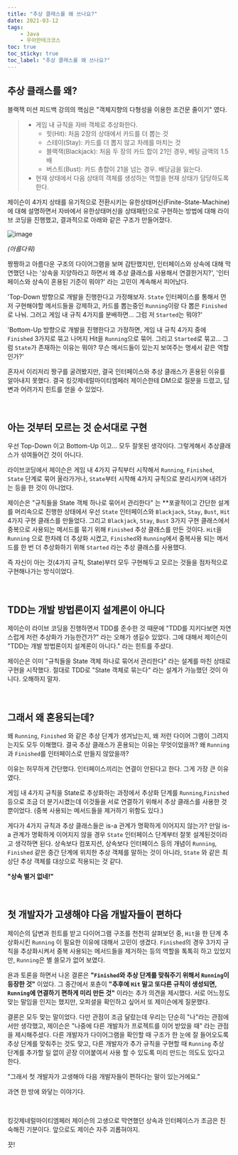 ```yaml
---
title: "추상 클래스를 왜 쓰나요?"
date: 2021-03-12
tags:
    - Java
    - 우아한테크코스
toc: true
toc_sticky: true
toc_label: "추상 클래스를 왜 쓰나요?"
---
```


## 추상 클래스를 왜?
블랙잭 미션 피드백 강의의 핵심은 "객체지향의 다형성을 이용한 조건문 줄이기" 였다.

> - 게임 내 규칙을 자바 객체로 추상화한다.
>   - 힛(Hit): 처음 2장의 상태에서 카드를 더 뽑는 것
>   - 스테이(Stay): 카드를 더 뽑지 않고 차례를 마치는 것
>   - 블랙잭(Blackjack): 처음 두 장의 카드 합이 21인 경우, 베팅 금액의 1.5배
>   - 버스트(Bust): 카드 총합이 21을 넘는 경우. 배당금을 잃는다.
> - 현재 상태에서 다음 상태의 객체를 생성하는 역할을 현재 상태가 담당하도록 한다.

제이슨이 4가지 상태를 유기적으로 전환시키는 유한상태머신(Finite-State-Machine)에 대해 설명하면서 
자바에서 유한상태머신을 상태패턴으로 구현하는 방법에 대해 라이브 코딩을 진행했고, 결과적으로 아래와 같은 구조가 만들어졌다.

![image](https://user-images.githubusercontent.com/37354145/110948288-80842e00-8384-11eb-901f-64c22ed47733.png)

*(아름다워)*
  
짱짱하고 아름다운 구조의 다이어그램을 보며 감탄했지만, 인터페이스와 상속에 대해 막연했던 나는 
'상속을 지양하라고 하면서 왜 추상 클래스를 사용해서 연결한거지?', '인터페이스와 상속이 혼용된 기준이 뭐야?' 
라는 고민이 계속해서 피어났다.  
  

'Top-Down 방향으로 개발을 진행한다고 가정해보자. `State` 인터페이스를 통해서 먼저 구현해야할 메서드들을 강제하고, 
카드를 뽑는중인 `Running`이랑 다 뽑은 `Finished`로 나눠. 그러고 게임 내 규칙 4가지를 분배하면...
그럼 저 `Started`는 뭐야?'  
  
'Bottom-Up 방향으로 개발을 진행한다고 가정하면, 게임 내 규칙 4가지 중에 `Finished` 3가지로 묶고 
나머지 Hit을 `Running`으로 묶어. 그리고 `Started`로 묶고... 그럼 `State`가 존재하는 이유는 뭐야? 
무슨 메서드들이 있는지 보여주는 명세서 같은 역할인가?'

혼자서 이리저리 짱구를 굴려봤지만, 결국 인터페이스와 추상 클래스가 혼용된 이유를 알아내지 못했다. 
결국 킹갓제네럴마이티엠페러 제이슨한테 DM으로 질문을 드렸고, 답변과 어려가지 힌트를 얻을 수 있었다.

<br>

## 아는 것부터 모르는 것 순서대로 구현
우선 Top-Down 이고 Bottom-Up 이고... 모두 잘못된 생각이다. 그렇게해서 추상클래스가 섞여들어간 것이 아니다.  
  
라이브코딩에서 제이슨은 게임 내 4가지 규칙부터 시작해서 `Running`, `Finished`, `State` 단계로 묶어 올라가거나, 
`State`부터 시작해 4가지 규칙으로 분리시키며 내려가는 등을 한 것이 아니었다.  
  
제이슨은 "규칙들을 State 객체 하나로 묶어서 관리한다" 는 **포괄적이고 간단한 설계를 머리속으로 진행한 상태에서 
우선 `State` 인터페이스와 `Blackjack`, `Stay`, `Bust`, `Hit` 4가지 구현 클래스를 만들었다. 그리고 
`Blackjack`, `Stay`, `Bust` 3가지 구현 클래스에서 중복으로 사용되는 메서드를 묶기 위해 `Finished` 추상 클래스를 
만든 것이다. `Hit`을 `Running` 으로 한차례 더 추상화 시켰고, `Finished`와 `Running`에서 중복사용 되는 메서드를 
한 번 더 추상화하기 위해 `Started` 라는 추상 클래스를 사용했다.

즉 자신이 아는 것(4가지 규칙, State)부터 모두 구현해두고 모르는 것들을 점차적으로 구현해나가는 방식이었다.

<br>

## TDD는 개발 방법론이지 설계론이 아니다
제이슨이 라이브 코딩을 진행하면서 TDD를 준수한 것 때문에 "TDD를 지키다보면 자연스럽게 저런 추상화가 가능한건가?" 
라는 오해가 생길수 있었다. 그에 대해서 제이슨이 "TDD는 개발 방법론이지 설계론이 아니다." 라는 힌트를 주셨다.  
  
제이슨은 이미 "규칙들을 State 객체 하나로 묶어서 관리한다" 라는 설계를 마친 상태로 구현을 시작했다. 
절대로 TDD로 "State 객체로 묶는다" 라는 설계가 가능했던 것이 아니다. 오해하지 말자.

<br>

## 그래서 왜 혼용되는데?
왜 `Running`, `Finished` 와 같은 추상 단계가 생겨났는지, 왜 저런 다이어 그램이 그려지는지도 모두 이해했다. 
결국 추상 클래스가 혼용되는 이유는 무엇이었을까? 왜 `Running`과 `Finished`를 인터페이스로 만들지 않았을까?
  
이유는 허무하게 간단했다. 인터페이스끼리는 연결이 안된다고 한다. 그게 가장 큰 이유였다.  
  
게임 내 4가지 규칙을 State로 추상화하는 과정에서 추상화 단계를 `Running`,`Finished` 등으로 조금 더 분기시켰는데 
이것들을 서로 연결하기 위해서 추상 클래스를 사용한 것 뿐이었다. (중복 사용되는 메서드들을 제거하기 위함도 있다.)  
  
게다가 4가지 규칙과 추상 클래스들은 is-a 관계가 명확하게 이어지지 않는가? 
만일 is-a 관계가 명확하게 이어지지 않을 경우 `State` 인터페이스 단계부터 잘못 설계된것이라고 생각하면 된다. 
상속보다 컴포지션, 상속보다 인터페이스 등의 개념이 `Running`, `Finished` 같은 중간 단계에 위치한 추상 객체를 
말하는 것이 아니라, `State` 와 같은 최상단 추상 객체를 대상으로 적용되는 것 같다.

**"상속 별거 없네!"**

<br>

## 첫 개발자가 고생해야 다음 개발자들이 편하다
제이슨의 답변과 힌트를 받고 다이어그램 구조를 천천히 살펴보던 중, 
`Hit`을 한 단계 추상화시킨 `Running` 이 필요한 이유에 대해서 고민이 생겼다.
`Finished`의 경우 3가지 규칙을 추상화시켜서 중복 사용되는 메서드들을 제거하는 등의 역할을 톡톡히 하고 있었지만, 
`Running`은 별 쓸모가 없어 보였다.  
  
욘과 토론을 하면서 나온 결론은 **"`Finished`와 추상 단계를 맞춰주기 위해서 `Running`이 등장한 것"** 이었다. 
그 중간에서 포츈이 **"추후에 `Hit` 말고 또다른 규칙이 생성되면, `Running`에 연결하기 편하게 미리 만든 것"** 이라는 
추가 의견을 제시했다. 서로 어느정도 맞는 말임을 인지는 했지만, 오피셜을 확인하고 싶어서 또 제이슨에게 질문했다.
  
결론은 모두 맞는 말이었다. 다만 관점이 조금 달랐는데 우리는 단순히 "나"라는 관점에서만 생각했고, 
제이슨은 "나중에 다른 개발자가 프로젝트를 이어 받았을 때" 라는 관점을 제시해주셨다. 
다른 개발자가 다이어그램을 확인할 때 구조가 한 눈에 잘 들어오도록 추상 단계를 맞춰주는 것도 맞고, 
다른 개발자가 추가 규칙을 구현할 때 `Running` 추상 단계를 추가할 일 없이 곧장 이어붙여서 사용 할 수 있도록 
미리 만드는 의도도 있다고 한다.  
  
"그래서 첫 개발자가 고생해야 다음 개발자들이 편하다는 말이 있는거에요."  
  
과연 한 방에 와닿는 이야기다.

<br>

킹갓제네럴마이티엠페러 제이슨의 고생으로 막연했던 상속과 인터페이스가 조금은 친숙해진 기분이다. 
앞으로도 제이슨 자주 괴롭혀야지.  
  
끗!
